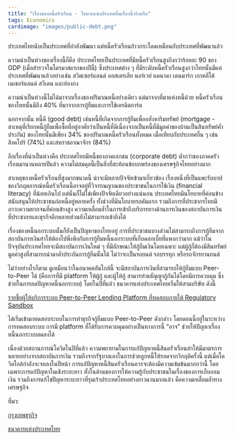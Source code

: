 ```yaml
---
title: "เรื่องของหนี้ครัวเรือน - ไทยจะแซงประเทศอื่นเรื่องนี้จริงหรือ"
tags: Economics
cardimage: "images/public-debt.png"
---
```


ประเทศไทยนับเป็นประเทศที่กำลังพัฒนา แต่หนี้ครัวเรือนก้าวกระโดดเหมือนกับประเทศที่พัฒนาแล้ว

ความน่าเป็นห่วงของเรื่องนี้ก็คือ ประเทศไทยเป็นประเทศที่มีหนี้ครัวเรือนสูงถึงกว่าร้อยละ 90 ของ GDP (เมื่อสำรวจในไตรมาสแรกของปีนี้) ซึ่งประเทศต่าง ๆ ที่มีระดับหนี้ครัวเรือนสูงกว่าไทยนั้นมีแค่ประเทศที่พัฒนาแล้วอย่างเช่น สวิตเซอร์แลนด์ ออสเตรเลีย นอร์เวย์ แคนาดา เดนมาร์ก เกาหลีใต้ เนเธอร์แลนด์ สวีเดน และฮ่องกง 

ความน่าเป็นห่วงนี้ไม่ได้มาจากเรื่องของปริมาณหนี้อย่างเดียว แต่มาจากที่มาแห่งหนี้ด้วย หนี้ครัวเรือนของไทยนั้นมีถึง 40% ที่มาจากการกู้ยืมและการใช้เครดิตการ์ด 

นอกจากนั้น หนี้ดี (good debt) เช่นหนี้ที่เกิดจากการกู้ยืมเพื่ออสังหาริมทรัพย์ (mortgage - สาเหตุที่เรียกหนี้กู้ยืมเพื่อซื้อที่อยู่อาศัยว่าเป็นหนี้ที่ดีเนื่องจากเป็นหนี้ที่มีมูลค่าของบ้านเป็นสินทรัพย์ค้ำประกัน) ของไทยนั้นมีเพียง 34% ของปริมาณหนี้ครัวเรือนทั้งหมด เมื่อเทียบกับประเทศอื่น ๆ เช่น สิงคโปร์ (74%) และสหราชอาณาจักร (84%)

อีกเรื่องที่น่าเป็นห่วงคือ ประเทศไทยมีหนี้ของภาคเอกชน (corporate debt) ต่ำกว่าของภาคครัวเรือนมานานหลายปีแล้ว ความไม่สมดุลนี้เป็นสิ่งที่สะท้อนข้อบกพร่องของเศรษฐกิจไทยอย่างมาก

สาเหตุของหนี้ครัวเรือนที่สูงมากขนาดนี้ น่าจะมีหลายปัจจัยเข้ามาเกี่ยวข้อง เรื่องหนึ่งที่เป็นแพะรับบาปของวิกฤตการณ์หนี้ครัวเรือนนี้อาจอยู่ที่วิจารณญาณของประชาชนในการใช้เงิน (financial literacy) ที่น้อยเกินไป แต่นั่นก็ไม่ใช่เพียงปัจจัยเดียวอย่างแน่นอน ประเทศไทยมีนโยบายที่ค่อนข้างสนับสนุนให้ประชาชนก่อหนี้อยู่หลายครั้ง ทั้งช่วงที่มีนโยบายรถคันแรก รวมถึงการที่ประชากรไทยมีภาวะความยากจนที่ค่อนข้างสูง ความเหลื่อมล้ำในการเข้าถึงบริการทางด้านการเงินของสถาบันการเงิน ที่ประชากรและธุรกิจอีกหลายส่วนยังไม่สามารถเข้าถึงได้

เรื่องของหนี้นอกระบบนั้นก็ยังเป็นปัญหาของไทยอยู่ การที่ประชาชนบางส่วนไม่สามารถถึงการกู้ยืมจากสถาบันการเงินทำให้ต้องไปพึ่งพิงกับการกู้ยืมหนี้นอกระบบที่เก็บดอกเบี้ยที่แพงกว่ามาก แม้ว่าในปัจจุบันประเทศไทยจะมีสถาบันการเงินใหม่ ๆ ที่มีลักษณะให้กู้ยืมเงินโดยเฉพาะ แต่ผู้กู้ก็ต้องมีสินทรัพย์มูลค่าสูงที่สามารถนำมาค้ำประกันการกู้ยืมนั้นได้ ไม่ว่าจะเป็นรถยนต์ รถบรรทุก หรือรถจักรยานยนต์ 

ไม่ว่าอย่างไรก็ตาม ดูเหมือนว่าในอนาคตอันใกล้นี้ จะมีสถาบันการเงินที่สามารถให้กู้ยืมแบบ Peer-to-Peer ได้ (คือการที่มี platform ให้ผู้กู้ และผู้ให้กู้ สามารทำธสัญญากู้กันได้โดยมีการควบคุม ซึ่งช่วยในการลดปัญหาหนี้นอกระบบ) โดยในปีที่แล้ว ธนาคารแห่งประเทศไทยเริ่มให้สามบริษัท ดังนี้

[รายชื่อผู้ให้บริการระบบ  Peer-to-Peer Lending Platform ที่ทดสอบภายใต้  Regulatory Sandbox](https://www.bot.or.th/Thai/PaymentSystems/FinTech/Pages/P2PLendingSandbox.aspx)

ได้เริ่มเข้ามาทดสอบระบบในการทำธุรกิจกู้ยืมแบบ Peer-to-Peer ดังกล่าว โดยตอนนี้อยู่ในระหว่างการทดสอบระบบ การมี platform ที่ได้รับการควบคุมอย่างเป็นทางการนี้ “อาจ” ช่วยให้ปัญหาเรื่องหนี้นอกระบบลดลงได้

เนื่องด้วยสถานการณ์โควิดในปีที่แล้ว ความพยายามในการแก้ปัญหาหนี้สินครัวเรือนทำให้มีมาตรการหลายอย่างจากสถาบันการเงิน รวมถึงจากรัฐบาลเองในการช่วยลูกหนี้ให้รอดจากวิกฤติครั้งนี้ แต่เมื่อโควิดใกล้กำลังจะจบลงในปีหน้า การแก้ปัญหาหนี้สินครัวเรือนควรจะต้องมีความเข้มข้นมากกว่านี้ โดยเฉพาะการแก้ปัญหาในเชิงระยะยาว ทั้งในด้านของการให้ความรู้กับประชาชนในเรื่องของการเก็บออมเงิน รวมถึงการแก้ไขปัญหาระยะยาวที่รุมเร้าประเทศไทยอย่างยาวนานมากแล้ว คือความเหลื่อมล้ำทางเศรษฐกิจ

ที่มา:

[กรุงเทพธุรกิจ](https://www.bangkokpost.com/business/2117175/thailands-ballooning-household-debt-is-a-ticking-time-bomb)

[ธนาคารแห่งประเทศไทย](https://www.bot.or.th/Thai/PressandSpeeches/Press/2020/Pages/n2963.aspx)
